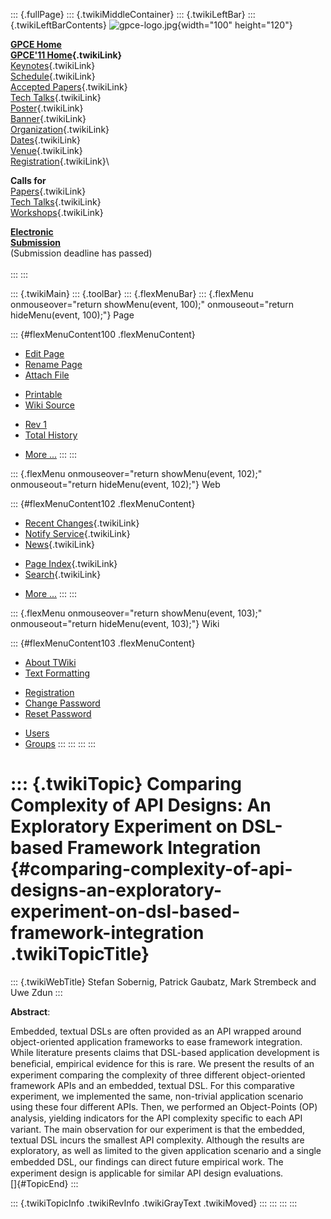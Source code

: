 ::: {.fullPage}
::: {.twikiMiddleContainer}
::: {.twikiLeftBar}
::: {.twikiLeftBarContents}
![gpce-logo.jpg](../pub/GPCE11/WebLeftBar/gpce-logo.jpg){width="100"
height="120"}

**[GPCE Home](http://program-transformation.org/Gpce)**\
**[GPCE\'11 Home](WebHome){.twikiLink}**\
[Keynotes](KeynoteSpeakers){.twikiLink}\
[Schedule](ConferenceProgram){.twikiLink}\
[Accepted Papers](AcceptedPapers){.twikiLink}\
[Tech Talks](TechTalks){.twikiLink}\
[Poster](Poster){.twikiLink}\
[Banner](Banner){.twikiLink}\
[Organization](ConferenceOrganization){.twikiLink}\
[Dates](ImportantDates){.twikiLink}\
[Venue](ConferenceVenue){.twikiLink}\
[Registration](ConferenceRegistration){.twikiLink}\

**Calls for**\
[Papers](CallForPapers){.twikiLink}\
[Tech Talks](CallForTechTalks){.twikiLink}\
[Workshops](Workshops){.twikiLink}

**[Electronic\
Submission](http://www.easychair.org/conferences/?conf=gpce11)**\
(Submission deadline has passed)\
\
:::
:::

::: {.twikiMain}
::: {.toolBar}
::: {.flexMenuBar}
::: {.flexMenu onmouseover="return showMenu(event, 100);" onmouseout="return hideMenu(event, 100);"}
Page

::: {#flexMenuContent100 .flexMenuContent}
-   [Edit
    Page](http://www.program-transformation.org/edit/GPCE11/TheEffectsofProgrammingInterfaceDesign?t=1536828810)
-   [Rename
    Page](http://www.program-transformation.org/rename/GPCE11/TheEffectsofProgrammingInterfaceDesign)
-   [Attach
    File](http://www.program-transformation.org/attach/GPCE11/TheEffectsofProgrammingInterfaceDesign)

<!-- -->

-   [Printable](http://www.program-transformation.org/view/GPCE11/TheEffectsofProgrammingInterfaceDesign?skin=print.pattern)
-   [Wiki
    Source](http://www.program-transformation.org/view/GPCE11/TheEffectsofProgrammingInterfaceDesign?skin=text&raw=on&contenttype=text/plain)

<!-- -->

-   [Rev
    1](http://www.program-transformation.org/view/GPCE11/TheEffectsofProgrammingInterfaceDesign?rev=1.1)
-   [Total
    History](http://www.program-transformation.org/rdiff/GPCE11/TheEffectsofProgrammingInterfaceDesign)

<!-- -->

-   [More
    \...](http://www.program-transformation.org/oops/GPCE11/TheEffectsofProgrammingInterfaceDesign?template=oopsmore&param1=1.1&param2=1.1)
:::
:::

::: {.flexMenu onmouseover="return showMenu(event, 102);" onmouseout="return hideMenu(event, 102);"}
Web

::: {#flexMenuContent102 .flexMenuContent}
-   [Recent Changes](WebChanges){.twikiLink}
-   [Notify Service](WebNotify){.twikiLink}
-   [News](WebNews){.twikiLink}

<!-- -->

-   [Page Index](WebIndex){.twikiLink}
-   [Search](WebSearch){.twikiLink}

<!-- -->

-   [More
    \...](http://www.program-transformation.org/oops/GPCE11/TheEffectsofProgrammingInterfaceDesign?template=oopsmore&param1=1.1&param2=1.1)
:::
:::

::: {.flexMenu onmouseover="return showMenu(event, 103);" onmouseout="return hideMenu(event, 103);"}
Wiki

::: {#flexMenuContent103 .flexMenuContent}
-   [About
    TWiki](http://www.program-transformation.org/view/TWiki/WebHome)
-   [Text
    Formatting](http://www.program-transformation.org/view/TWiki/TextFormattingRules)

<!-- -->

-   [Registration](http://www.program-transformation.org/view/TWiki/TWikiRegistration)
-   [Change
    Password](http://www.program-transformation.org/view/TWiki/ChangePassword)
-   [Reset
    Password](http://www.program-transformation.org/view/TWiki/ResetPassword)

<!-- -->

-   [Users](http://www.program-transformation.org/view/Main/TWikiUsers)
-   [Groups](http://www.program-transformation.org/view/Main/TWikiGroups)
:::
:::
:::
:::

::: {.twikiTopic}
Comparing Complexity of API Designs: An Exploratory Experiment on DSL-based Framework Integration {#comparing-complexity-of-api-designs-an-exploratory-experiment-on-dsl-based-framework-integration .twikiTopicTitle}
=================================================================================================

::: {.twikiWebTitle}
Stefan Sobernig, Patrick Gaubatz, Mark Strembeck and Uwe Zdun
:::

**Abstract**:

Embedded, textual DSLs are often provided as an API wrapped around
object-oriented application frameworks to ease framework integration.
While literature presents claims that DSL-based application development
is beneﬁcial, empirical evidence for this is rare. We present the
results of an experiment comparing the complexity of three different
object-oriented framework APIs and an embedded, textual DSL. For this
comparative experiment, we implemented the same, non-trivial application
scenario using these four different APIs. Then, we performed an
Object-Points (OP) analysis, yielding indicators for the API complexity
speciﬁc to each API variant. The main observation for our experiment is
that the embedded, textual DSL incurs the smallest API complexity.
Although the results are exploratory, as well as limited to the given
application scenario and a single embedded DSL, our ﬁndings can direct
future empirical work. The experiment design is applicable for similar
API design evaluations.\
[]{#TopicEnd}
:::

::: {.twikiTopicInfo .twikiRevInfo .twikiGrayText .twikiMoved}
:::
:::
:::
:::
